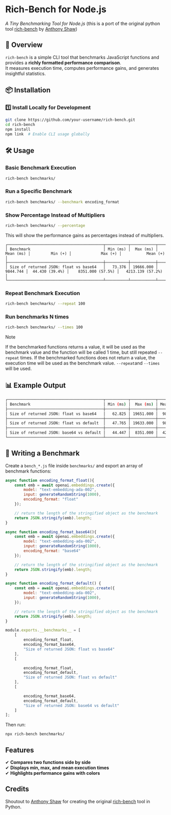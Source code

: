 # Rich-Bench for Node.js
*A Tiny Benchmarking Tool for Node.js*  (this is a port of the original python tool [rich-bench](https://github.com/tonybaloney/rich-bench) by [Anthony Shaw](https://github.com/tonybaloney))  

## 🚀 Overview
`rich-bench` is a simple CLI tool that benchmarks JavaScript functions and provides a **richly formatted performance comparison**.  
It measures execution time, computes performance gains, and generates insightful statistics.  

## 📦 Installation

### 1️⃣ Install Locally for Development
```bash
git clone https://github.com/your-username/rich-bench.git
cd rich-bench
npm install
npm link  # Enable CLI usage globally
```

## 🛠 Usage

### Basic Benchmark Execution
```bash
rich-bench benchmarks/
```

### Run a Specific Benchmark
```bash
rich-bench benchmarks/ --benchmark encoding_format
```

### Show Percentage Instead of Multipliers
```bash
rich-bench benchmarks/ --percentage
```

This will show the performance gains as percentages instead of multipliers.
```
┌──────────────────────────────────────────┬──────────┬───────────┬───────────┬─────────────────┬─────────────────────┬────────────────────┐
│ Benchmark                                │ Min (ms) │  Max (ms) │ Mean (ms) │         Min (+) │             Max (+) │           Mean (+) │
├──────────────────────────────────────────┼──────────┼───────────┼───────────┼─────────────────┼─────────────────────┼────────────────────┤
│ Size of returned JSON: float vs base64   │   73.376 │ 19666.000 │  9844.744 │  44.430 (39.4%) │    8351.000 (57.5%) │   4213.139 (57.2%) │
└──────────────────────────────────────────┴──────────┴───────────┴───────────┴─────────────────┴─────────────────────┴────────────────────┘
```

### Repeat Benchmark Execution
```bash
rich-bench benchmarks/ --repeat 100
```

### Run benchmarks N times
```bash
rich-bench benchmarks/ --times 100
```

> [!NOTE]
> 
> If the benchmarked functions returns a value, it will be used as the benchmark value and the function will be called 1 time, but still repeated `--repeat` times.
> If the benchmarked functions does not return a value, the execution time will be used as the benchmark value. `--repeat`and `--times` will be used.

## 📊 Example Output
```bash
┌──────────────────────────────────────────┬──────────┬───────────┬───────────┬───────────────┬──────────────────┬─────────────────┐
│ Benchmark                                │ Min (ms) │  Max (ms) │ Mean (ms) │       Min (+) │          Max (+) │        Mean (+) │
├──────────────────────────────────────────┼──────────┼───────────┼───────────┼───────────────┼──────────────────┼─────────────────┤
│ Size of returned JSON: float vs base64   │   62.825 │ 19651.000 │  9861.410 │ 51.549 (1.2x) │  8351.000 (2.4x) │ 4217.198 (2.3x) │
├──────────────────────────────────────────┼──────────┼───────────┼───────────┼───────────────┼──────────────────┼─────────────────┤
│ Size of returned JSON: float vs default  │   47.765 │ 19633.000 │  9852.893 │ 60.384 (0.8x) │ 19611.000 (1.0x) │ 9841.065 (1.0x) │
├──────────────────────────────────────────┼──────────┼───────────┼───────────┼───────────────┼──────────────────┼─────────────────┤
│ Size of returned JSON: base64 vs default │   44.447 │  8351.000 │  4214.801 │ 45.261 (1.0x) │ 19641.000 (0.4x) │ 9849.066 (0.4x) │
└──────────────────────────────────────────┴──────────┴───────────┴───────────┴───────────────┴──────────────────┴─────────────────┘
```

## 📑 Writing a Benchmark
Create a `bench_*.js` file inside `benchmarks/` and export an array of benchmark functions:

```javascript
async function encoding_format_float(){
    const emb = await openai.embeddings.create({
        model: "text-embedding-ada-002",
        input: generateRandomString(1000),
        encoding_format: "float"
    });

    // return the length of the stringified object as the benchmark
    return JSON.stringify(emb).length;
}

async function encoding_format_base64(){
    const emb = await openai.embeddings.create({
        model: "text-embedding-ada-002",
        input: generateRandomString(1000),
        encoding_format: "base64"
    });

    // return the length of the stringified object as the benchmark
    return JSON.stringify(emb).length;
}

async function encoding_format_default() {
    const emb = await openai.embeddings.create({
        model: "text-embedding-ada-002",
        input: generateRandomString(1000),
    });

    // return the length of the stringified object as the benchmark
    return JSON.stringify(emb).length;
}

module.exports.__benchmarks__ = [
    [
        encoding_format_float,
        encoding_format_base64,
        "Size of returned JSON: float vs base64"
    ],
    [

        encoding_format_float,
        encoding_format_default,
        "Size of returned JSON: float vs default"
    ],
    [

        encoding_format_base64,
        encoding_format_default,
        "Size of returned JSON: base64 vs default"
    ]
];
```

Then run:  
```bash
npx rich-bench benchmarks/
```

## Features
✔ **Compares two functions side by side**  
✔ **Displays min, max, and mean execution times**  
✔ **Highlights performance gains with colors**  



## Credits

Shoutout to [Anthony Shaw](https://github.com/tonybaloney) for creating the original [rich-bench](https://github.com/tonybaloney/rich-bench) tool in Python.
